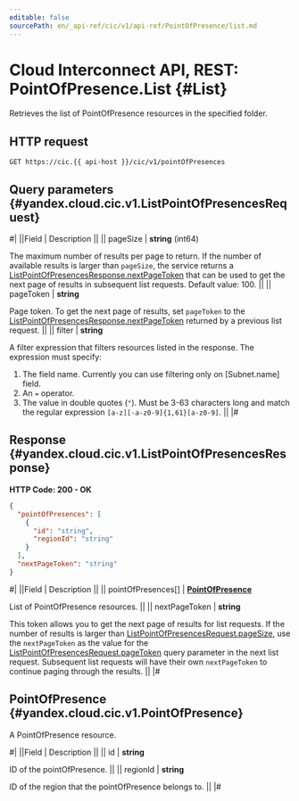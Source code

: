 ```yaml
---
editable: false
sourcePath: en/_api-ref/cic/v1/api-ref/PointOfPresence/list.md
---
```


# Cloud Interconnect API, REST: PointOfPresence.List {#List}

Retrieves the list of PointOfPresence resources in the specified folder.

## HTTP request

```
GET https://cic.{{ api-host }}/cic/v1/pointOfPresences
```

## Query parameters {#yandex.cloud.cic.v1.ListPointOfPresencesRequest}

#|
||Field | Description ||
|| pageSize | **string** (int64)

The maximum number of results per page to return. If the number of available
results is larger than `pageSize`,
the service returns a [ListPointOfPresencesResponse.nextPageToken](#yandex.cloud.cic.v1.ListPointOfPresencesResponse)
that can be used to get the next page of results in subsequent list requests. Default value: 100. ||
|| pageToken | **string**

Page token. To get the next page of results, set `pageToken` to the
[ListPointOfPresencesResponse.nextPageToken](#yandex.cloud.cic.v1.ListPointOfPresencesResponse) returned by a previous list request. ||
|| filter | **string**

A filter expression that filters resources listed in the response.
The expression must specify:
1. The field name. Currently you can use filtering only on [Subnet.name] field.
2. An `=` operator.
3. The value in double quotes (`"`). Must be 3-63 characters long and match the regular expression `[a-z][-a-z0-9]{1,61}[a-z0-9]`. ||
|#

## Response {#yandex.cloud.cic.v1.ListPointOfPresencesResponse}

**HTTP Code: 200 - OK**

```json
{
  "pointOfPresences": [
    {
      "id": "string",
      "regionId": "string"
    }
  ],
  "nextPageToken": "string"
}
```

#|
||Field | Description ||
|| pointOfPresences[] | **[PointOfPresence](#yandex.cloud.cic.v1.PointOfPresence)**

List of PointOfPresence resources. ||
|| nextPageToken | **string**

This token allows you to get the next page of results for list requests. If the number of results
is larger than [ListPointOfPresencesRequest.pageSize](#yandex.cloud.cic.v1.ListPointOfPresencesRequest), use
the `nextPageToken` as the value
for the [ListPointOfPresencesRequest.pageToken](#yandex.cloud.cic.v1.ListPointOfPresencesRequest) query parameter
in the next list request. Subsequent list requests will have their own
`nextPageToken` to continue paging through the results. ||
|#

## PointOfPresence {#yandex.cloud.cic.v1.PointOfPresence}

A PointOfPresence resource.

#|
||Field | Description ||
|| id | **string**

ID of the pointOfPresence. ||
|| regionId | **string**

ID of the region that the pointOfPresence belongs to. ||
|#